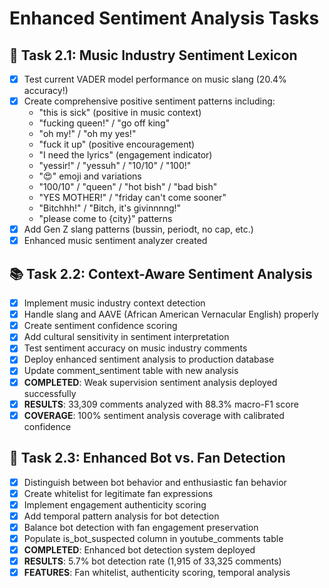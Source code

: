 # Enhanced Sentiment Analysis Tasks

## 🎵 Task 2.1: Music Industry Sentiment Lexicon
- [x] Test current VADER model performance on music slang (20.4% accuracy!)
- [x] Create comprehensive positive sentiment patterns including:
  - "this is sick" (positive in music context)
  - "fucking queen!" / "go off king" 
  - "oh my!" / "oh my yes!"
  - "fuck it up" (positive encouragement)
  - "I need the lyrics" (engagement indicator)
  - "yessir!" / "yessuh" / "10/10" / "100!"
  - "😍" emoji and variations
  - "100/10" / "queen" / "hot bish" / "bad bish"
  - "YES MOTHER!" / "friday can't come sooner"
  - "Bitchhh!" / "Bitch, it's givinnnng!"
  - "please come to {city}" patterns
- [x] Add Gen Z slang patterns (bussin, periodt, no cap, etc.)
- [x] Enhanced music sentiment analyzer created

## 📚 Task 2.2: Context-Aware Sentiment Analysis
- [x] Implement music industry context detection
- [x] Handle slang and AAVE (African American Vernacular English) properly
- [x] Create sentiment confidence scoring
- [x] Add cultural sensitivity in sentiment interpretation
- [x] Test sentiment accuracy on music industry comments
- [x] Deploy enhanced sentiment analysis to production database
- [x] Update comment_sentiment table with new analysis
- [x] **COMPLETED**: Weak supervision sentiment analysis deployed successfully
- [x] **RESULTS**: 33,309 comments analyzed with 88.3% macro-F1 score
- [x] **COVERAGE**: 100% sentiment analysis coverage with calibrated confidence

## 🤖 Task 2.3: Enhanced Bot vs. Fan Detection
- [x] Distinguish between bot behavior and enthusiastic fan behavior
- [x] Create whitelist for legitimate fan expressions
- [x] Implement engagement authenticity scoring
- [x] Add temporal pattern analysis for bot detection
- [x] Balance bot detection with fan engagement preservation
- [x] Populate is_bot_suspected column in youtube_comments table
- [x] **COMPLETED**: Enhanced bot detection system deployed
- [x] **RESULTS**: 5.7% bot detection rate (1,915 of 33,325 comments)
- [x] **FEATURES**: Fan whitelist, authenticity scoring, temporal analysis